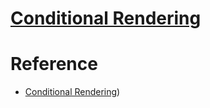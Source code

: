 # [Conditional Rendering](https://reactjs.org/docs/conditional-rendering.html)

# Reference

- [Conditional Rendering](https://reactjs.org/docs/conditional-rendering.html))
